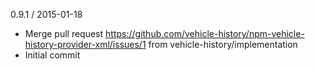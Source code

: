 0.9.1 / 2015-01-18
  * Merge pull request
    https://github.com/vehicle-history/npm-vehicle-history-provider-xml/issues/1 from
    vehicle-history/implementation
  * Initial commit